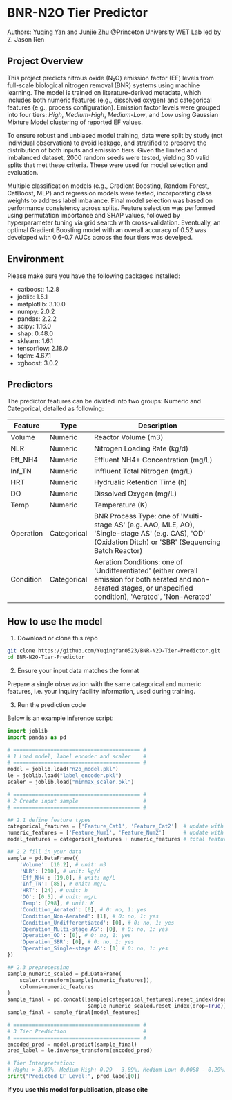 # BNR-N2O Tier Predictor
Authors: [Yuqing Yan](https://github.com/YuqingYan0523) and [Junjie Zhu](https://github.com/starfriend10) @Princeton University WET Lab led by Z. Jason Ren

## Project Overview
This project predicts nitrous oxide (N₂O) emission factor (EF) levels from full-scale biological nitrogen removal (BNR) systems using machine learning. The model is trained on literature-derived metadata, which includes both numeric features (e.g., dissolved oxygen) and categorical features (e.g., process configuration). Emission factor levels were grouped into four tiers: *High*, *Medium-High*, *Medium-Low*, and *Low* using Gaussian Mixture Model clustering of reported EF values.

To ensure robust and unbiased model training, data were split by study (not individual observation) to avoid leakage, and stratified to preserve the distribution of both inputs and emission tiers. Given the limited and imbalanced dataset, 2000 random seeds were tested, yielding 30 valid splits that met these criteria. These were used for model selection and evaluation.

Multiple classification models (e.g., Gradient Boosting, Random Forest, CatBoost, MLP) and regression models were tested, incorporating class weights to address label imbalance. Final model selection was based on performance consistency across splits. Feature selection was performed using permutation importance and SHAP values, followed by hyperparameter tuning via grid search with cross-validation. Eventually, an optimal Gradient Boosting model with an overall accuracy of 0.52 was developed with 0.6-0.7 AUCs across the four tiers was develped.

## Environment
Please make sure you have the following packages installed:

- catboost: 1.2.8
- joblib: 1.5.1
- matplotlib: 3.10.0
- numpy: 2.0.2
- pandas: 2.2.2
- scipy: 1.16.0
- shap: 0.48.0
- sklearn: 1.6.1
- tensorflow: 2.18.0
- tqdm: 4.67.1
- xgboost: 3.0.2

## Predictors
The predictor features can be divided into two groups: Numeric and Categorical, detailed as following:

| Feature        | Type      | Description          |
|----------------|-----------|----------------------|
| Volume         | Numeric   | Reactor Volume (m3)    |
| NLR            | Numeric   | Nitrogen Loading Rate (kg/d)   |
| Eff_NH4        | Numeric   | Effluent NH4+ Concentration (mg/L)    |
| Inf_TN         | Numeric   | Inffluent Total Nitrogen (mg/L)    |
| HRT            | Numeric   | Hydrualic Retention Time (h)    |
| DO             | Numeric   | Dissolved Oxygen (mg/L)    |
| Temp           | Numeric   | Temperature (K)    |
| Operation      | Categorical | BNR Process Type: one of 'Multi-stage AS' (e.g. AAO, MLE, AO), 'Single-stage AS' (e.g. CAS), 'OD' (Oxidation Ditch) or 'SBR' (Sequencing Batch Reactor)  |
| Condition      | Categorical | Aeration Conditions: one of 'Undifferentiated' (either overall emission for both aerated and non-aerated stages, or unspecified condition), 'Aerated', 'Non-Aerated'|

## How to use the model
1. Download or clone this repo
```bash
git clone https://github.com/YuqingYan0523/BNR-N2O-Tier-Predictor.git
cd BNR-N2O-Tier-Predictor
```
2. Ensure your input data matches the format

Prepare a single observation with the same categorical and numeric features, i.e. your inquiry facility information, used during training.

3. Run the prediction code
   
Below is an example inference script:
```python
import joblib
import pandas as pd

# ========================================= #
# 1 Load model, label encoder and scaler    #
# ========================================= #
model = joblib.load("n2o_model.pkl")
le = joblib.load("label_encoder.pkl")
scaler = joblib.load("minmax_scaler.pkl")

# ========================================= #
# 2 Create input sample                     #
# ========================================= #

## 2.1 define feature types
categorical_features = ['Feature_Cat1', 'Feature_Cat2']  # update with your actual categorical column names
numeric_features = ['Feature_Num1', 'Feature_Num2']      # update with your actual numeric column names
model_features = categorical_features + numeric_features # total feature order used in training

## 2.2 fill in your data
sample = pd.DataFrame({
    'Volume': [10.2], # unit: m3
    'NLR': [210], # unit: kg/d
    'Eff_NH4': [19.0], # unit: mg/L
    'Inf_TN': [85], # unit: mg/L
    'HRT': [24], # unit: h
    'DO': [0.5], # unit: mg/L
    'Temp': [298], # unit: K
    'Condition_Aerated': [0], # 0: no, 1: yes
    'Condition_Non-Aerated': [1], # 0: no, 1: yes
    'Condition_Undifferentiated': [0], # 0: no, 1: yes
    'Operation_Multi-stage AS': [0], # 0: no, 1: yes
    'Operation_OD': [0], # 0: no, 1: yes
    'Operation_SBR': [0], # 0: no, 1: yes
    'Operation_Single-stage AS': [1] # 0: no, 1: yes
})

## 2.3 preprocessing
sample_numeric_scaled = pd.DataFrame(
    scaler.transform(sample[numeric_features]),
    columns=numeric_features
)
sample_final = pd.concat([sample[categorical_features].reset_index(drop=True),
                          sample_numeric_scaled.reset_index(drop=True)], axis=1)
sample_final = sample_final[model_features]

# ========================================= #
# 3 Tier Prediction                         #
# ========================================= #
encoded_pred = model.predict(sample_final)
pred_label = le.inverse_transform(encoded_pred)

# Tier Interpretation:
# High: > 3.89%, Medium-High: 0.29 - 3.89%, Medium-Low: 0.0088 - 0.29%, and Low: < 0.0088%; unit: % N2O-N/N removal
print("Predicted EF Level:", pred_label[0])
```
**If you use this model for publication, please cite**

